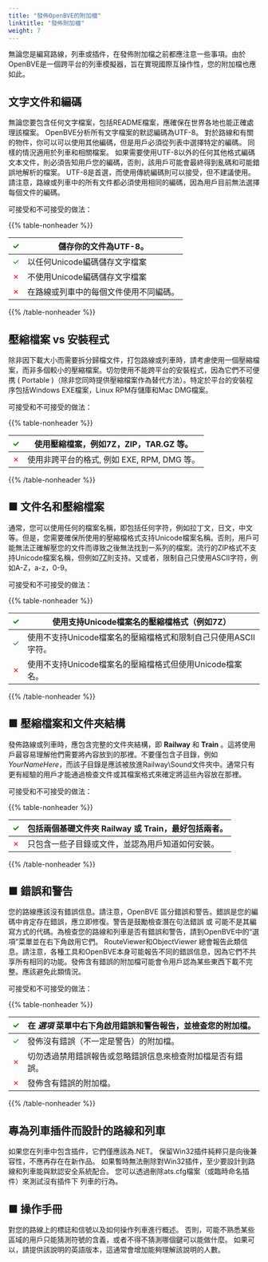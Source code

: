 ```yaml
---
title: "發佈OpenBVE的附加檔"
linktitle: "發佈附加檔"
weight: 7
---
```


無論您是編寫路線，列車或插件，在發佈附加檔之前都應注意一些事項。由於OpenBVE是一個跨平台的列車模擬器，旨在實現國際互操作性，您的附加檔也應如此。

## 文字文件和編碼

無論您要包含任何文字檔案，包括README檔案，應確保在世界各地也能正確處理該檔案。 OpenBVE分析所有文字檔案的默認編碼為UTF-8。 對於路線和有關的物件，你可以可以使用其他編碼，但是用戶必須從列表中選擇特定的編碼。 同樣的情況適用於列車和相關檔案。 如果需要使用UTF-8以外的任何其他格式編碼文本文件，則必須告知用戶您的編碼，否則，該用戶可能會最終得到亂碼和可能錯誤地解析的檔案。 UTF-8是首選，而使用傳統編碼則可以接受，但不建議使用。 請注意，路線或列車中的所有文件都必須使用相同的編碼，因為用戶目前無法選擇每個文件的編碼。

可接受和不可接受的做法：

{{% table-nonheader %}}

| <font color="Green">✓</font> | 儲存你的文件為UTF-8。                               |
| ---------------------------- | ------------------------------------------------------------ |
| <font color="Green">✓</font> | 以任何Unicode編碼儲存文字檔案 |
| <font color="Red">✗</font>   | 不使用Unicode編碼儲存文字檔案            |
| <font color="Red">✗</font>   | 在路線或列車中的每個文件使用不同編碼。   |

{{% /table-nonheader %}}

## 壓縮檔案 vs 安裝程式

除非因下載大小而需要拆分歸檔文件，打包路線或列車時，請考慮使用一個壓縮檔案，而非多個較小的壓縮檔案。切勿使用不能跨平台的安裝程式，因為它們不可便携 ( Portable )（除非您同時提供壓縮檔案作為替代方法）。特定於平台的安裝程序包括Windows EXE檔案，Linux RPM存儲庫和Mac DMG檔案。

可接受和不可接受的做法：

{{% table-nonheader %}}

| <font color="Green">✓</font> | 使用壓縮檔案，例如7Z，ZIP，TAR.GZ 等。         |
| ---------------------------- | ----------------------------------------------------------- |
| <font color="Red">✗</font>   | 使用非跨平台的格式, 例如 EXE, RPM, DMG 等。 |

{{% /table-nonheader %}}

## ■ 文件名和壓縮檔案

通常，您可以使用任何的檔案名稱，即包括任何字符，例如拉丁文，日文，中文等。但是，您需要確保所使用的壓縮檔格式支持Unicode檔案名稱。否則，用戶可能無法正確解壓您的文件而導致之後無法找到一系列的檔案。流行的ZIP格式不支持Unicode檔案名稱，但例如[7Z](https://www.7-zip.org/)則支持。又或者，限制自己只使用ASCII字符，例如A-Z，a-z，0-9。

可接受和不可接受的做法：

{{% table-nonheader %}}

| <font color="Green">✓</font> | 使用支持Unicode檔案名的壓縮檔格式（例如7Z） |
| ---------------------------- | ------------------------------------------------------------ |
| <font color="Green">✓</font> | 使用不支持Unicode檔案名的壓縮檔格式和限制自己只使用ASCII字符。 |
| <font color="Red">✗</font>   | 使用不支持Unicode檔案名的壓縮檔格式但使用Unicode檔案名。 |

{{% /table-nonheader %}}

## ■ 壓縮檔案和文件夾結構

發佈路線或列車時，應包含完整的文件夾結構，即 **Railway** 和 **Train** 。這將使用戶最容易理解他們需要將內容放到的那裡。不要僅包含子目錄，例如 *YourNameHere*，而該子目錄是應該被放進Railway\Sound文件夾中。通常只有更有經驗的用戶才能通過檢查文件或其檔案格式來確定將這些內容放在那裡。

可接受和不可接受的做法：

{{% table-nonheader %}}

| <font color="Green">✓</font> | 包括兩個基礎文件夾 **Railway** 或 **Train**，最好包括兩者。 |
| ---------------------------- | ------------------------------------------------------------ |
| <font color="Red">✗</font>   | 只包含一些子目錄或文件，並認為用戶知道如何安裝。 |

{{% /table-nonheader %}}

## ■ 錯誤和警告

您的路線應該沒有錯誤信息。請注意，OpenBVE 區分錯誤和警告。錯誤是您的編碼中肯定存在錯誤，應立即修復。警告是鼓勵檢查潛在句法錯誤 或 可能不是其編寫方式的代碼。為檢查您的路線和列車是否有錯誤和警告，請到OpenBVE中的“選項”菜單並在右下角啟用它們。 RouteViewer和ObjectViewer 總會報告此類信息。請注意，各種工具和OpenBVE本身可能報告不同的錯誤信息，因為它們不共享所有相同的功能。發佈含有錯誤的附加檔可能會令用戶認為某些東西下載不完整。應該避免此類情況。

可接受和不可接受的做法：

{{% table-nonheader %}}

| <font color="Green">✓</font> | 在 *選項* 菜單中右下角啟用錯誤和警告報告，並檢查您的附加檔。 |
| ---------------------------- | ------------------------------------------------------------ |
| <font color="Green">✓</font> | 發佈沒有錯誤（不一定是警告）的附加檔。 |
| <font color="Red">✗</font>   | 切勿透過禁用錯誤報告或忽略錯誤信息來檢查附加檔是否有錯誤。 |
| <font color="Red">✗</font>   | 發佈含有錯誤的附加檔。                   |

{{% /table-nonheader %}}

## 專為列車插件而設計的路線和列車

如果您在列車中包含插件，它們僅應該為.NET。 保留Win32插件純粹只是向後兼容性，不應再存在在新作品。 如果暫時無法刪除對Win32插件，至少要設計到路線和列車能與默認安全系統配合。 您可以透過刪除ats.cfg檔案（或臨時命名插件）來測試沒有插件下 列車的行為。

## ■ 操作手冊

對您的路線上的標誌和信號以及如何操作列車進行概述。 否則，可能不熟悉某些區域的用戶只能猜測符號的含義，或者不得不猜測哪個鍵可以能做什麼。 如果可以，請提供該說明的英語版本，這通常會增加能夠理解該說明的人數。
